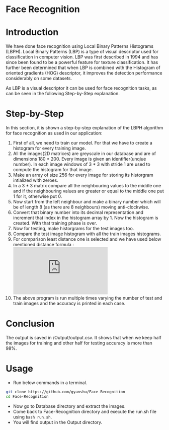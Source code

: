 # Face Recognition

# Introduction

We have done face recognition using Local Binary Patterns Histograms (LBPH). Local Binary Patterns (LBP) is a type of visual
descriptor used for classification in computer vision. LBP was first described in 1994 and has since been found to be a
powerful feature for texture classification. It has further been determined that when LBP is combined with the Histogram of
oriented gradients (HOG) descriptor, it improves the detection performance considerably on some datasets.

As LBP is a visual descriptor it can be used for face recognition tasks, as can be seen in the following Step-by-Step explanation.

# Step-by-Step

In this section, it is shown a step-by-step explanation of the LBPH algorithm for face recognition as used in our
application:

1. First of all, we need to train our model. For that we have to create a histogram for every training image.
2. All the images(2D matrices) are greyscale in our database and are of dimensions 180 * 200. Every image is given an 
identifier(unqiue number). In each image windows of 3 * 3 with stride 1 are used to compute the histogram for that image.
3. Make an array of size 256 for every image for storing its historgram intialized with zeroes.
4. In a 3 * 3 matrix compare all the neighbouring values to the middle one and if the neighbouring values are greater or
equal to the middle one put 1 for it, otherwise put 0.
5. Now start from the left neighbour and make a binary number which will be of length 8 (as there are 8 neighbours)
moving anti-clockwise.
6. Convert that binary number into its decimal representation and increment that index in the histogram array by 1. Now
the histogram is created. With that training phase is over.
7. Now for testing, make historgrams for the test images too.
8. Compare the test image histogram with all the train images histograms.
9. For comparison least distance one is selected and we have used below mentioned distance formula : <br/>
![equation](https://latex.codecogs.com/gif.latex?distance%28a%2C%20b%29%20%3D%20%5Csum_%7Bi%3D0%7D%5E%7B255%7D%5Cfrac%7B1%7D%7B2%7D%5Cfrac%7B%28a_i-b_i%29%5E2%7D%7Ba_i&plus;b_i%7D)
10. The above program is run multiple times varying the number of test and train images and the accuracy is printed in 
each case.

# Conclusion

The output is saved in /Output/output.csv. It shows that when we keep half the images for training and other half for 
testing accuracy is more than 98%.


# Usage
* Run below commands in a terminal.
```bash
git clone https://github.com/gyanshu/Face-Recognition
cd Face-Recognition
```
* Now go to Database directory and extract the images.
* Come back to Face-Recognition directory and execute the run.sh file using `bash run.sh`.
* You will find output in the Output directory.
 
